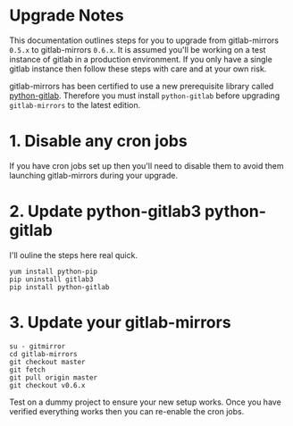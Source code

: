 # Upgrade Notes

This documentation outlines steps for you to upgrade from gitlab-mirrors `0.5.x`
to gitlab-mirrors `0.6.x`.  It is assumed you'll be working on a test instance
of gitlab in a production environment.  If you only have a single gitlab
instance then follow these steps with care and at your own risk.

gitlab-mirrors has been certified to use a new prerequisite library called
[python-gitlab](https://github.com/python-gitlab/python-gitlab).  Therefore 
you must install `python-gitlab` before upgrading `gitlab-mirrors` to the latest 
edition.

# 1. Disable any cron jobs

If you have cron jobs set up then you'll need to disable them to avoid them
launching gitlab-mirrors during your upgrade.

# 2. Update python-gitlab3 python-gitlab

I'll ouline the steps here real quick.

    yum install python-pip
    pip uninstall gitlab3
    pip install python-gitlab

# 3. Update your gitlab-mirrors

    su - gitmirror
    cd gitlab-mirrors
    git checkout master
    git fetch
    git pull origin master
    git checkout v0.6.x

Test on a dummy project to ensure your new setup works.  Once you have verified
everything works then you can re-enable the cron jobs.
